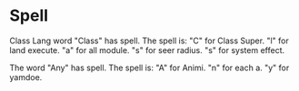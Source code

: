 # Spell

Class Lang word "Class" has spell.
The spell is:
"C" for Class Super.
"l" for land execute.
"a" for all module.
"s" for seer radius.
"s" for system effect.

The word "Any" has spell.
The spell is:
"A" for Animi.
"n" for each a.
"y" for yamdoe.
